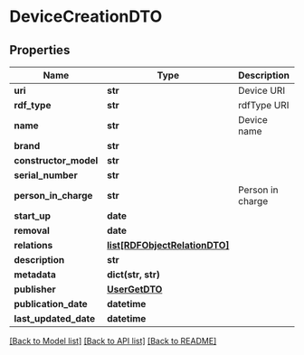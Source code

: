 # DeviceCreationDTO

## Properties
Name | Type | Description | Notes
------------ | ------------- | ------------- | -------------
**uri** | **str** | Device URI | [optional] 
**rdf_type** | **str** | rdfType URI | 
**name** | **str** | Device name | 
**brand** | **str** |  | [optional] 
**constructor_model** | **str** |  | [optional] 
**serial_number** | **str** |  | [optional] 
**person_in_charge** | **str** | Person in charge | [optional] 
**start_up** | **date** |  | [optional] 
**removal** | **date** |  | [optional] 
**relations** | [**list[RDFObjectRelationDTO]**](RDFObjectRelationDTO.md) |  | [optional] 
**description** | **str** |  | [optional] 
**metadata** | **dict(str, str)** |  | [optional] 
**publisher** | [**UserGetDTO**](UserGetDTO.md) |  | [optional] 
**publication_date** | **datetime** |  | [optional] 
**last_updated_date** | **datetime** |  | [optional] 

[[Back to Model list]](../README.md#documentation-for-models) [[Back to API list]](../README.md#documentation-for-api-endpoints) [[Back to README]](../README.md)

